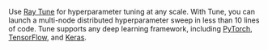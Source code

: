 Use [Ray Tune](https://docs.ray.io/en/latest/tune/index.html) for
hyperparameter tuning at any scale. With Tune, you can launch a
multi-node distributed hyperparameter sweep in less than 10 lines of
code. Tune supports any deep learning framework, including
[PyTorch](https://pytorch.org/),
[TensorFlow](https://www.tensorflow.org/), and
[Keras](https://keras.io/).
